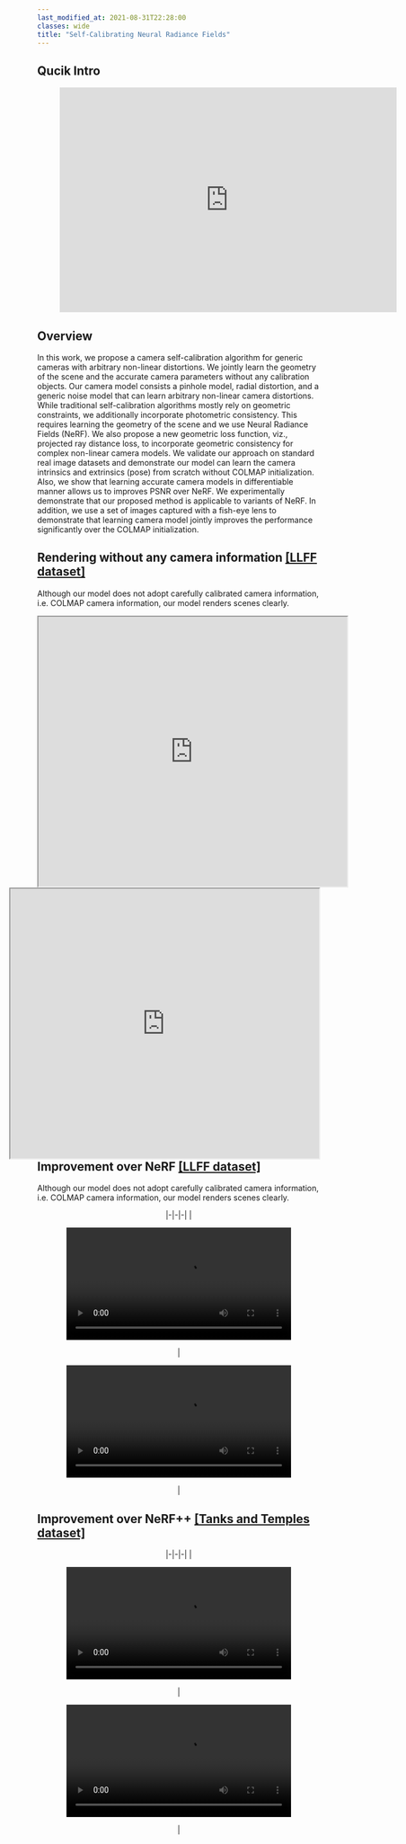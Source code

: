 ```yaml
---
last_modified_at: 2021-08-31T22:28:00
classes: wide
title: "Self-Calibrating Neural Radiance Fields"
---
```



## Qucik Intro

<center>
<figure class="video_container">
  <iframe src="https://www.youtube.com/embed/_4u7p-cKnw0" frameborder="0" allowfullscreen="true" width="600" height="400"> </iframe>
</figure>
</center>

## Overview

In this work, we propose a camera self-calibration algorithm for generic cameras with arbitrary non-linear distortions. We jointly learn the geometry of the scene and the accurate camera parameters without any calibration objects. Our camera model consists a pinhole model, radial distortion, and a generic noise model that can learn arbitrary non-linear camera distortions. While traditional self-calibration algorithms mostly rely on geometric constraints, we additionally incorporate photometric consistency. This requires learning the geometry of the scene and we use Neural Radiance Fields (NeRF). We also propose a new geometric loss function, viz., projected ray distance loss, to incorporate geometric consistency for complex non-linear camera models. We validate our approach on standard real image datasets and demonstrate our model can learn the camera intrinsics and extrinsics (pose) from scratch without COLMAP initialization. Also, we show that learning accurate camera models in differentiable manner allows us to improves PSNR over NeRF. We experimentally demonstrate that our proposed method is applicable to variants of NeRF. In addition, we use a set of images captured with a fish-eye lens to demonstrate that learning camera model jointly improves the performance significantly over the COLMAP initialization.

## Rendering without any camera information [[LLFF dataset]](https://github.com/Fyusion/LLFF)

Although our model does not adopt carefully calibrated camera information, i.e. COLMAP camera information, our model renders scenes clearly. 




<div style="float:left;">
    <div align="center">
        <iframe src="https://drive.google.com/file/d/1ml_3ucdnlRflkSBUSThjVTmgsJ7M6WNV/preview?autoplay=1&loop=1" width="550" height="480" allow="autoplay; fullscreen" allowfullscreen></iframe>
    </div>
</div>
<div style="float:right;">
    <div align="center">
        <iframe src="https://drive.google.com/file/d/1C6sP92idfi6Uzg7MWsuPPdQ54wQ3w4C3/preview?autoplay=1&loop=1" width="550" height="480" allow="autoplay; fullscreen" allowfullscreen></iframe>
    </div>
</div>
<!-- <center>
|-|-|-|
| <figure class="video_container"><video autoplay="" loop="" controls width="400"><source src="https://drive.google.com/file/d/1ml_3ucdnlRflkSBUSThjVTmgsJ7M6WNV/preview" type="video/mp4"></video></figure> | <figure class="video_container"><video autoplay="" loop="" controls width="400"><source src="" type="video/mp4"></video></figure>  | 
</center> -->

## Improvement over NeRF [[LLFF dataset]](https://github.com/Fyusion/LLFF)

Although our model does not adopt carefully calibrated camera information, i.e. COLMAP camera information, our model renders scenes clearly. 

<center>
|-|-|-|
| <figure class="video_container"><video autoplay="" loop="" controls width="400"><source src="/assets/videos/fern.mp4" type="video/mp4"></video></figure> | <figure class="video_container"><video autoplay="" loop="" controls width="400"><source src="/assets/videos/flower.mp4" type="video/mp4"></video></figure>  | 
</center>

## Improvement over NeRF++ [[Tanks and Temples dataset]](https://www.tanksandtemples.org/)

<center>
|-|-|-|
| <figure class="video_container"><video autoplay="" loop="" controls width="400"><source src="/assets/videos/fern.mp4" type="video/mp4"></video></figure> | <figure class="video_container"><video autoplay="" loop="" controls width="400"><source src="/assets/videos/flower.mp4" type="video/mp4"></video></figure>  | 
</center>
